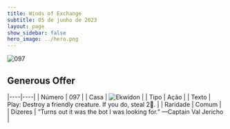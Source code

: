 ```yaml
---
title: Winds of Exchange
subtitle: 05 de junho de 2023
layout: page
show_sidebar: false
hero_image: ../hero.png
---
```


![097](https://mastervault-storage-prod.s3.amazonaws.com/media/card_front/en/600_097_0f0b8330da1d_en.png)


## Generous Offer

|----|----|
| Número | 097 |
| Casa | ![Ekwidon](https://archonarcana.com/images/thumb/3/31/Ekwidon.png/25px-Ekwidon.png "Ekwidon") |
| Tipo | Ação |
| Texto | Play: Destroy a friendly creature. If you do, steal 2.  |
| Raridade | Comum |
| Dizeres | ”Turns out it was the bot I was looking for.” —Captain Val Jericho  |
